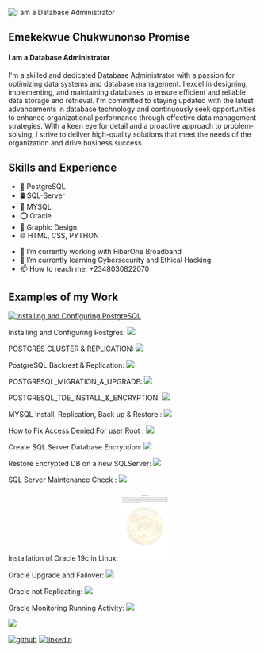 ![I am a Database Administrator](https://ci3.googleusercontent.com/mail-sig/AIorK4xkM-NPGZKxotPunTOsLAtwNWO1yntlkQAVlzwt3LIyjC9-HzsBoCGfzlGxbn-lxFWJ98AIs14)

## Emekekwue Chukwunonso Promise
#### I am a Database Administrator
I'm a skilled and dedicated Database Administrator with a passion for optimizing data systems and database management. I excel in designing, implementing, and maintaining databases to ensure efficient and reliable data storage and retrieval. I'm committed to staying updated with the latest advancements in database technology and continuously seek opportunities to enhance organizational performance through effective data management strategies. With a keen eye for detail and a proactive approach to problem-solving, I strive to deliver high-quality solutions that meet the needs of the organization and drive business success.



## Skills and Experience
* 🐘 PostgreSQL
* 🛢️ SQL-Server
* 🐬 MYSQL
* ⭕ Oracle
* 🎨 Graphic Design
* 🌐 HTML, CSS, PYTHON

- 🔭 I’m currently working with FiberOne Broadband 
- 🌱 I’m currently learning Cybersecurity and Ethical Hacking 
- 📫 How to reach me: +2348030822070

## Examples of my Work

<a href="https://github.com/Pectrigger/PSQL/blob/main/INSTALLING%20AND%20CONFIGURING%20POSTGRESQL%20AT%20UBUNTU.docx.pdf">
    <img src="https://i.postimg.cc/x8KVpBYz/Postgre-SQL-Install-and-configure.jpg" alt="Installing and Configuring PostgreSQL" width="200" height="150">
</a>


Installing and Configuring Postgres: <img src="https://github.com/Pectrigger/PostgreSQL-Projects/blob/main/INSTALLING%20AND%20CONFIGURING%20POSTGRESQL%20AT%20UBUNTU.docx" width="200" />


POSTGRES CLUSTER & REPLICATION: <img src="https://github.com/Pectrigger/PostgreSQL-Projects/blob/main/POSTGRES%20CLUSTER%20%26%20REPLICATION.docx" width="100" />

PostgreSQL Backrest & Replication: <img src="https://github.com/Pectrigger/PostgreSQL-Projects/blob/main/POSTGRESQL%20BACKREST%20%26%20RESTORE.docx" width="100" />

POSTGRESQL_MIGRATION_&_UPGRADE: <img src="https://github.com/Pectrigger/Promise-Emekekwue.github.io/blob/main/POSTGRESQL_MIGRATION_%26_UPGRADE%5B1%5D.docx" width="100" />

POSTGRESQL_TDE_INSTALL_&_ENCRYPTION: <img src="https://github.com/Pectrigger/Promise-Emekekwue.github.io/blob/main/POSTGRES_CLUSTER_%26_REPLICATION%5B1%5D.docx" width="100" />

MYSQL Install, Replication, Back up & Restore:: <img src="https://github.com/Pectrigger/MYSQL/blob/main/ALL%20ABOUT%20MYSQL.docx" width="100" />

How to Fix Access Denied For user Root : <img src="https://github.com/Pectrigger/MYSQL/blob/main/How%20to%20Fix%20%20access%20denied%20for%20user%20_root_%40_localhost_%20using%20password%20YES.txt
" width="100" />

Create SQL Server Database Encryption: <img src="https://github.com/Pectrigger/Promise-Emekekwue.github.io/blob/main/CREATE%20SQL%20SERVER%20DATABASE%20%20ENCRYPTION.txt" width="100" />

Restore Encrypted DB on a new SQLServer: <img src="https://github.com/Pectrigger/Promise-Emekekwue.github.io/blob/main/Restore%20Encrypted%20DB%20on%20a%20new%20SQLSERVER.txt" width="100" />

SQL Server Maintenance Check : <img src="https://github.com/Pectrigger/Promise-Emekekwue.github.io/blob/main/SQL%20Maintenance%20Check.docx" width="100" />

Installation of Oracle 19c in Linux: <img src="https://github.com/Pectrigger/Promise-Emekekwue.github.io/blob/main/INSTALLATION%20OF%20ORACLE%2019C%20IN%20ORACLE%20LINUX.pdf" width="100" />

Oracle Upgrade and Failover: <img src="https://github.com/Pectrigger/Promise-Emekekwue.github.io/blob/main/Oracle%20UPGRADE%20%26%20FAILOVER.docx
" width="100" />

Oracle not Replicating: <img src="https://github.com/Pectrigger/Promise-Emekekwue.github.io/blob/main/Oracle%20NOT%20REPLICATING%20SOLUTION.docx" width="100" />

Oracle Monitoring Running Activity: <img src="https://github.com/Pectrigger/Promise-Emekekwue.github.io/blob/main/OracleMONITOR%20RUNNING%20ACTIVITY%20ON%20ORACLE.txt" width="100" />





<img src="paste ur url" width="100" />


[<img src='https://cdn.jsdelivr.net/npm/simple-icons@3.0.1/icons/github.svg' alt='github' height='40'>](https://github.com/pectrigger)  [<img src='https://cdn.jsdelivr.net/npm/simple-icons@3.0.1/icons/linkedin.svg' alt='linkedin' height='40'>](https://www.linkedin.com/in/https://www.linkedin.com/in/chukwunonso-emekekwue-479754152//)  

